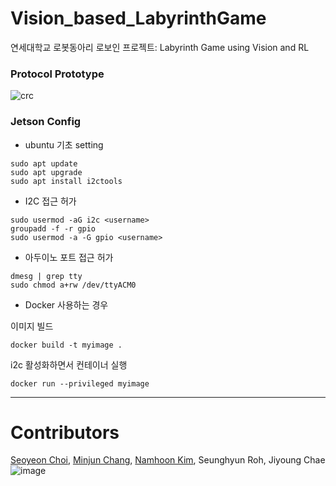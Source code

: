 # Vision_based_LabyrinthGame

연세대학교 로봇동아리 로보인 프로젝트: Labyrinth Game using Vision and RL

### Protocol Prototype

![crc](https://user-images.githubusercontent.com/68832065/224462272-75dc1f4a-ed3d-4447-bb47-38aac84fa0fb.JPG)

### Jetson Config
- ubuntu 기초 setting

```shell
sudo apt update
sudo apt upgrade
sudo apt install i2ctools
```

- I2C 접근 허가

```shell
sudo usermod -aG i2c <username>
groupadd -f -r gpio
sudo usermod -a -G gpio <username>
```

- 아두이노 포트 접근 허가

```shell
dmesg | grep tty
sudo chmod a+rw /dev/ttyACM0
```

- Docker 사용하는 경우

이미지 빌드
```shell
docker build -t myimage .
```

i2c 활성화하면서 컨테이너 실행
```shell
docker run --privileged myimage
```

---
# Contributors

[Seoyeon Choi](https://github.com/n00Nspr1ng), [Minjun Chang](https://github.com/wkdalswns0427), [Namhoon Kim](https://github.com/etoilekim), Seunghyun Roh, Jiyoung Chae
![image](https://user-images.githubusercontent.com/97090402/222885665-9824e687-1dd2-46f7-aefa-0ac921711ab8.png)

